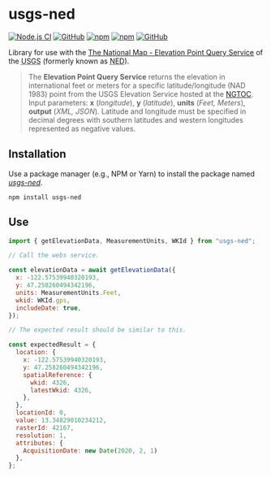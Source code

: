 # usgs-ned

[![Node.js CI][workflow badge]][workflow yaml]
[![GitHub](https://img.shields.io/github/forks/WSDOT-GIS/usgs-ned.svg?style=flat-square)](https://github.com/WSDOT-GIS/usgs-ned)
[![npm](https://img.shields.io/npm/v/usgs-ned.svg)](https://www.npmjs.org/package/usgs-ned)
[![npm](https://img.shields.io/npm/l/usgs-ned.svg?style=flat-square)](https://www.npmjs.org/package/usgs-ned)
[![GitHub](https://img.shields.io/github/issues/WSDOT-GIS/usgs-ned.svg)](https://github.com/WSDOT-GIS/usgs-ned/issues)

<!-- markdownlint-disable no-inline-html -->

Library for use with the [The National Map - Elevation Point Query Service] of the <abbr title="United States Geological Survey">USGS</abbr> (formerly known as <abbr title="National Elevation Dataset">NED</abbr>).

<!-- markdownlint-enable no-inline-html -->

> The **Elevation Point Query Service** returns the elevation in international feet or meters for a specific latitude/longitude (NAD 1983) point from the USGS Elevation Service hosted at the [NGTOC]. Input parameters: **x** (_longitude_), **y** (_latitude_), **units** (_Feet, Meters_), **output** (_XML, JSON_). Latitude and longitude must be specified in decimal degrees with southern latitudes and western longitudes represented as negative values.

## Installation

Use a package manager (e.g., NPM or Yarn) to install the package named [_usgs-ned_](https://yarn.pm/usgs-ned).

```console
npm install usgs-ned
```

## Use

```javascript
import { getElevationData, MeasurementUnits, WKId } from "usgs-ned";

// Call the webs service.

const elevationData = await getElevationData({
  x: -122.57539940320193,
  y: 47.258260494342196,
  units: MeasurementUnits.Feet,
  wkid: WKId.gps,
  includeDate: true,
});

// The expected result should be similar to this.

const expectedResult = {
  location: {
    x: -122.57539940320193,
    y: 47.258260494342196,
    spatialReference: {
      wkid: 4326,
      latestWkid: 4326,
    },
  },
  locationId: 0,
  value: 13.34829010234212,
  rasterId: 42167,
  resolution: 1,
  attributes: {
    AcquisitionDate: new Date(2020, 2, 1)
  },
};

```

<!-- References section -->

[The National Map - Elevation Point Query Service]: https://apps.nationalmap.gov/epqs/
[NGTOC]: https://www.usgs.gov/national-geospatial-technical-operations-center
[workflow badge]: https://github.com/WSDOT-GIS/usgs-ned/actions/workflows/node.js.yml/badge.svg
[workflow yaml]: https://github.com/WSDOT-GIS/usgs-ned/actions/workflows/node.js.yml
